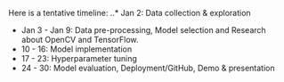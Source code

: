 Here is a tentative timeline:
..* Jan 2: Data collection & exploration
* Jan 3 - Jan 9: Data pre-processing, Model selection and Research about OpenCV and TensorFlow.
* 10 - 16: Model implementation
* 17 - 23: Hyperparameter tuning
* 24 - 30: Model evaluation, Deployment/GitHub, Demo & presentation
